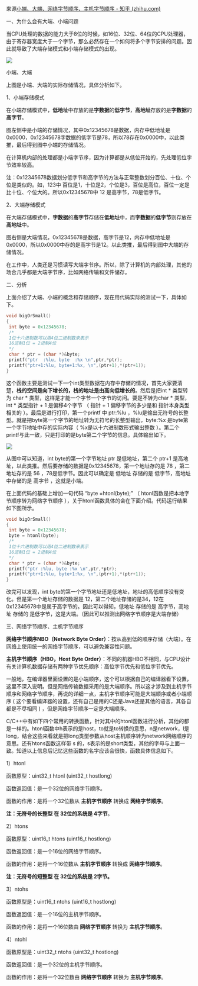 来源[小端、大端、网络字节顺序、主机字节顺序 - 知乎 (zhihu.com)](https://zhuanlan.zhihu.com/p/477207022)

一、为什么会有大端、小端问题

当CPU处理的数据的能力大于8位的时候，如16位、32位、64位的CPU处理器，由于寄存器宽度大于一个字节，那么必然存在一个如何将多个字节安排的问题。因此就导致了大端存储模式和小端存储模式的出现。

![](https://pic3.zhimg.com/80/v2-dc03480e074d0bc77506216d9e2b2cb6_720w.webp)

小端、大端

上图是小端、大端的实际存储情况，具体分析如下。

1、小端存储模式

在小端存储模式中，**低地址**中存放的是**字数据**的**低字节**，**高地址**存放的是**字数据**的**高字节**。

图左侧中是小端的存储情况，其中0x12345678是数据，内存中低地址是0x0000，0x12345678字数据的低字节是78，所以78存在0x0000中，以此类推，最后得到图中小端的存储情况。

在计算机内部的处理都是小端字节序，因为计算都是从低位开始的，先处理低位字节效率较高。

注：0x12345678数据划分低字节和高字节的方法与正常整数划分百位、十位、个位是类似的。如，123中 百位是1，十位是2，个位是3，百位是高位，百位一定是比十位、个位大的。所以0x12345678中 12 是高字节，78是低字节。

  

2、大端存储模式

在大端存储模式中，**字数据**的**高字节**存储在**低地址**中，而**字数据**的**低字节**则存放在**高地址**中。

图右侧是大端情况，0x12345678是数据，高字节是12，内存中低地址是0x0000，所以0x0000中存的是高字节是12。以此类推，最后得到图中大端的存储情况。

在工作中，人类还是习惯读写大端字节序。所以，除了计算机的内部处理，其他的场合几乎都是大端字节序，比如网络传输和文件储存。

  

二、分析

上面介绍了大端、小端的概念和存储顺序，现在用代码实际的测试一下，具体如下。

```cpp
void bigOrSmall()
{
 int byte = 0x12345678;
 /*
 1位十六进制数可以用4位二进制数来表示
 16进制1位 = 2进制4位
 */
 char * ptr = (char *)&byte;
 printf("ptr  :%lu, byte  :%x \n",ptr,*ptr);
 printf("ptr+1:%lu, byte+1:%x, \n",(ptr+1),*(ptr+1));
}
```

这个函数主要是测试一下一个int类型数据在内存中存储的情况，首先大家要清楚，**栈的空间是向下增长的，栈的地址是由高向低增长的**。然后是把int * 类型转为 char * 类型，这样是才能一个字节一个字节的访问。要是不转为char * 类型，int * 类型指针 + 1 是偏移4个字节 （ 指针 + 1 偏移字节的多少是和 指针本身类型相关的 ）。最后是进行打印，第一个printf 中 ptr:%lu ，%lu是输出无符号的长整型。就是把byte第一个字节的地址转为无符号的长整型输出，byte:%x 是byte第一个字节地址中存的实际内容（ %x是以十六进制数形式输出整数 ）。第二个printf与此一致，只是打印的是byte第二个字节的信息。具体输出如下。

![](https://pic2.zhimg.com/80/v2-2d9b7758c437b5648549fc6382715789_720w.webp)

从图中可以知道，int byte的第一个字节地址 ptr 是低地址，第二个 ptr+1 是高地址，以此类推。然后要存储的数据是0x12345678，第一个地址存的是 78 ，第二地址存的是 56 ，78是低字节。因此可以确定是 低地址 存储的是 低字节，高地址 中存储的是 高字节 ，这就是小端。

在上面代码的基础上增加一句代码 “byte =htonl(byte);” （ htonl函数是把本地字节顺序转为网络字节顺序 ），关于htonl函数具体的会在下面介绍。代码运行结果如下图所示。

```cpp
void bigOrSmall()
{
 int byte = 0x12345678;
 byte = htonl(byte);
 /*
 1位十六进制数可以用4位二进制数来表示
 16进制1位 = 2进制4位
 */
 char * ptr = (char *)&byte;
 printf("ptr :%lu, byte :%x \n",ptr,*ptr);
 printf("ptr+1:%lu, byte+1:%x, \n",(ptr+1),*(ptr+1));
}
```
改完可以发现，int byte的第一个字节地址还是低地址，地址的高低顺序没有变化。但是第一个地址存储的数据是 12，第二个地址存储的是34，12在0x12345678中是属于高字节的。因此可以得知，低地址 存储的是 高字节，高地址 存储的 是低字节，这是大端。（因此可以推测出网络字节顺序是大端存储）

  

  

三、网络字节顺序、主机字节顺序

**网络字节顺序NBO（Network Byte Order）**：按从高到低的顺序存储（大端）。在网络上使用统一的网络字节顺序，可以避免兼容性问题。

**主机字节顺序（HBO，Host Byte Order）**：不同的机器HBO不相同，与CPU设计有关计算机数据存储有两种字节优先顺序：高位字节优先和低位字节优先。

一般地，在编译器里面设置的是小端顺序，这个可以根据自己的编译器看下设置，这里不深入说明。但是网络传输数据采用的是大端顺序。所以这才涉及到主机字节顺序和网络字节顺序，再说的详细一点，主机字节顺序可能是大端顺序或者小端顺序 ( 这个要看编译器的设置，还有自己是用的C还是Java还是其他的语言，其各自都是不尽相同 ) ，但是网络字节顺序一定是大端顺序。

C/C++中有如下四个常用的转换函数，针对其中的htonl函数进行分析，其他的都是一样的。htonl函数中h表示的是host，to就是to转换的意思，n是network，l是long，结合这些来看就是把long类型参数从host主机顺序转为network网络顺序的意思。还有htons函数这样带 s 的，s表示的是short类型，其他的字母与上面一致。知道以上信息后记忆这些函数的名字应该会很快，函数具体信息如下。

1）htonl

函数原型：uint32_t htonl (uint32_t hostlong)

函数返回值：是一个32位的网络字节顺序。

函数的作用：是将一个32位数从 **主机字节顺序** 转换成 **网络字节顺序**。

**注：无符号的长整型 在 32位的系统是 4字节**。

2）htons

函数原型：uint16_t htons (uint16_t hostlong)

函数返回值：是一个16位的网络字节顺序。

函数的作用：是将一个16位数从 **主机字节顺序** 转换成 **网络字节顺序**。

**注：无符号的短整型 在 32位的系统是 2字节。**

3）ntohs

函数原型是：uint16_t ntohs (uint16_t hostlong)

函数返回值：是一个16位的主机字节顺序。

函数的作用：是将一个16位数由 **网络字节顺序** 转换为 **主机字节顺序**。

4）ntohl

函数原型是：uint32_t ntohs (uint32_t hostlong)

函数返回值：是一个32位的主机字节顺序。

函数的作用：是将一个32位数由 **网络字节顺序** 转换为 **主机字节顺序**。